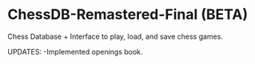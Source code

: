 # ChessDB-Remastered-Final (BETA)
Chess Database + Interface to play, load, and save chess games. 

UPDATES:
-Implemented openings book.
